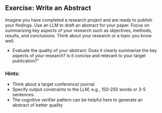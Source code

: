 ## Exercise: Write an Abstract

Imagine you have completed a research project and are ready to publish your findings. Use an LLM to draft an abstract for your paper. Focus on summarizing key aspects of your research such as objectives, methods, results, and conclusions. Think about your research or a topic you know well. 

- Evaluate the quality of your abstract: Does it clearly summarize the key aspects of your research? Is it concise and relevant to your target publication?"

### Hints:
- Think about a target conference/ journal
- Specify output constraints to the LLM, e.g., 150-250 words or 3-5 sentences.
- The cognitive verifier pattern can be helpful here to generate an abstract of better quality